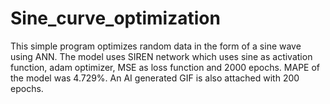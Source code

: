 # Sine_curve_optimization
This simple program optimizes  random data in the form of a sine wave using ANN. The model uses SIREN network which uses sine as activation function, adam optimizer, MSE as loss function and 2000 epochs. MAPE of the model was 4.729%. An AI generated GIF is also attached with 200 epochs.
